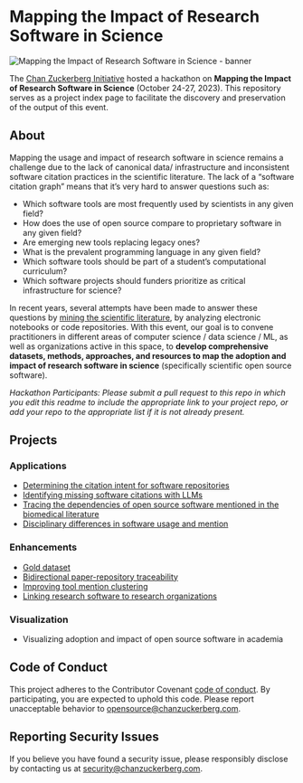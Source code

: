 # Mapping the Impact of Research Software in Science
![Mapping the Impact of Research Software in Science - banner](software-impact-hackathon-banner.png?raw=true "Mapping the Impact of Research Software in Science")

The [Chan Zuckerberg Initiative](https://chanzuckerberg.com/science) hosted a hackathon on **Mapping the Impact of Research Software in Science** (October 24-27, 2023). This repository serves as a project index page to facilitate the discovery and preservation of the output of this event.

## About
Mapping the usage and impact of research software in science remains a challenge due to the lack of canonical data/ infrastructure and inconsistent software citation practices in the scientific literature. The lack of a “software citation graph” means that it’s very hard to answer questions such as: 
- Which software tools are most frequently used by scientists in any given field?
- How does the use of open source compare to proprietary software in any given field?
- Are emerging new tools replacing legacy ones?
- What is the prevalent programming language in any given field?
- Which software tools should be part of a student’s computational curriculum?
- Which software projects should funders prioritize as critical infrastructure for science?
  
In recent years, several attempts have been made to answer these questions by [mining the scientific literature](https://github.com/chanzuckerberg/software-mentions), by analyzing electronic notebooks or code repositories. With this event, our goal is to convene practitioners in different areas of computer science / data science / ML, as well as organizations active in this space, to **develop comprehensive datasets, methods, approaches, and resources to map the adoption and impact of research software in science** (specifically scientific open source software).

_Hackathon Participants: Please submit a pull request to this repo in which you edit this readme to include the appropriate link to your project repo, or add your repo to the appropriate list if it is not already present._
## Projects
  
### Applications

- [Determining the citation intent for software repositories](https://github.com/karacolada/SoftwareImpactHackathon2023_SoftwareCitationIntent)
- [Identifying missing software citations with LLMs](https://github.com/chpdm/SoftwareImpactHackathon2023_MINT-AI)
- [Tracing the dependencies of open source software mentioned in the biomedical literature](https://github.com/borisveytsman/SoftwareImpactHackathon2023_Tracing_dependencies)
- [Disciplinary differences in software usage and mention](https://github.com/f-krueger/SoftwareImpactHackathon2023_DisciplinaryDifferences) 

### Enhancements
- [Gold dataset](https://github.com/annelhote/softMeScite)
- [Bidirectional paper-repository traceability](https://github.com/ctreude/SoftwareImpactHackathon2023_BiDirectional)
- [Improving tool mention clustering](https://github.com/SoftwareUnderstanding/SoftwareDisambiguationBenchmark)
- [Linking research software to research organizations](https://github.com/jmelot/oss_to_orgs)

### Visualization
- Visualizing adoption and impact of open source software in academia

## Code of Conduct
This project adheres to the Contributor Covenant [code of conduct](https://github.com/chanzuckerberg/.github/blob/master/CODE_OF_CONDUCT.md). By participating, you are expected to uphold this code. Please report unacceptable behavior to [opensource@chanzuckerberg.com](mailto:opensource@chanzuckerberg.com).

## Reporting Security Issues

If you believe you have found a security issue, please responsibly disclose by contacting us at [security@chanzuckerberg.com](mailto:security@chanzuckerberg.com).
